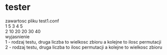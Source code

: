 # tester
zawartosc pliku test1.conf  
1 5 3 4 5  
2 10 20 20 30 40  
wyjasnienie  
1 - rodzaj testu, druga liczba to wielkosc zbioru a kolejne to ilosc permutacji  
2 - rodzaj testu, druga liczba to ilosc permutacji a kolejne to wielkosc zbioru  
